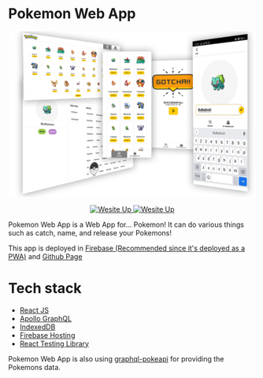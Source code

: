 # Pokemon Web App

![Screenshots](screenshots/screenshots.png)
  
  <p align="center">
  <a href="https://pokemon-web-app.web.app/">
    <img src="https://img.shields.io/website-up-down-brightgreen-red/https/pokemon-web-app.web.app.svg" alt="Wesite Up">
  </a>
	<a href="https://adhafajri.github.io/pokemon-web-app/">
    <img src="https://img.shields.io/website-up-down-brightgreen-red/https/adhafajri.github.io/pokemon-web-app.svg" alt="Wesite Up">
  </a>
</p>


Pokemon Web App is a Web App for... Pokemon! It can do various things such as catch, name, and release your Pokemons!

This app is deployed in [Firebase (Recommended since it's deployed as a PWA)](https://pokemon-web-app.web.app/) and [Github Page](https://adhafajri.github.io/pokemon-web-app/)



# Tech stack
- [React JS](https://reactjs.org)
- [Apollo GraphQL](https://www.apollographql.com/)
- [IndexedDB](https://developer.mozilla.org/en-US/docs/Web/API/IndexedDB_API)
- [Firebase Hosting](https://firebase.google.com/docs/hosting)
- [React Testing Library](https://www.apollographql.com/)

Pokemon Web App is also using [graphql-pokeapi](https://github.com/mazipan/graphql-pokeapi) for providing the Pokemons data.
